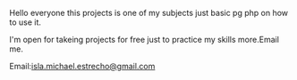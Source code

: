 Hello everyone this projects is one of my subjects just basic pg php on how to use it.

I'm open for takeing projects for free just to practice my skills more.Email me.

Email:isla.michael.estrecho@gmail.com
